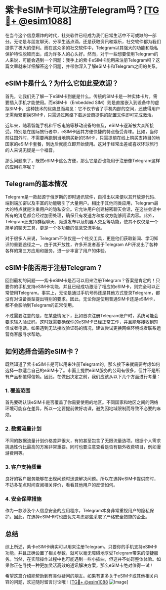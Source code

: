 # 紫卡eSIM卡可以注册Telegram吗？[[TG💪+ @esim1088](https://t.me/s/esim1088)]

在当今这个信息爆炸的时代，社交软件已经成为我们日常生活中不可或缺的一部分。无论是与朋友聊天、分享生活点滴，还是获取资讯和娱乐，社交软件都为我们提供了极大的便利。而在这众多的社交软件中，Telegram以其强大的功能和隐私保护特性脱颖而出，成为许多人的心头好。然而，对于一些想要使用Telegram的人来说，可能会遇到一个问题：我手上的紫卡eSIM卡能用来注册Telegram吗？这篇文章就来详细解答这个问题，并带你深入了解eSIM卡和Telegram之间的关系。

## eSIM卡是什么？为什么它如此受欢迎？

首先，让我们先了解一下eSIM卡到底是什么。传统的SIM卡是一种实体卡片，需要插入手机才能使用。而eSIM卡（Embedded SIM）则是直接嵌入到设备中的虚拟SIM卡。这种技术的优势显而易见：它不仅节省了手机内部的空间，还使得用户无需频繁更换SIM卡，只需通过网络下载运营商提供的配置文件即可完成激活。

近年来，随着智能手机和平板电脑等移动设备的普及，eSIM卡逐渐被大众所接受。特别是在国际旅行者中，eSIM卡因其方便快捷的特点备受青睐。比如，当你前往国外时，不需要再跑到当地购买新的SIM卡，只需提前在线上购买支持目的地国家的eSIM卡套餐，到达后就能立即开始使用。这对于经常出差或喜欢环球旅行的人来说无疑是一个福音。

那么问题来了，既然eSIM卡这么方便，那么它是否也能用于注册像Telegram这样的应用程序呢？

## Telegram的基本情况

Telegram是一款起源于俄罗斯的即时通讯软件，自推出以来便以其开放源代码、端到端加密以及丰富的功能吸引了大量用户。相比于其他同类应用，Telegram最大的特点就是注重用户的隐私安全。它允许用户创建秘密聊天会话，在这些会话中所有的消息都会经过加密处理，确保只有发送方和接收方能够阅读内容。此外，Telegram还支持群组聊天、频道发布以及机器人交互等功能，使其不仅仅是一个简单的聊天工具，更是一个多功能的信息交流平台。

对于很多人来说，Telegram不仅仅是一个社交工具，更是他们获取新闻、学习知识的重要途径之一。由于其开放性，许多开发者基于Telegram API开发出了各种各样的第三方应用和服务，进一步丰富了用户的体验。

## eSIM卡能否用于注册Telegram？

回到最初的问题——紫卡eSIM卡是否可以用来注册Telegram？答案是肯定的！只要你的手机支持eSIM卡功能，并且已经成功激活了相应的eSIM卡，则完全可以正常使用Telegram。事实上，无论是通过手机号码还是其他方式登录Telegram，都没有对设备类型提出特别的要求。因此，无论你是使用普通SIM卡还是eSIM卡，都不会影响到Telegram的正常使用。

不过需要注意的是，在某些情况下，比如首次注册Telegram账户时，系统可能会要求输入验证码。这时就需要确保你的eSIM卡已经正常工作，并且能够接收到短信或者电话。如果遇到无法接收验证码的情况，建议尝试更换网络环境或者联系运营商客服寻求帮助。

## 如何选择合适的eSIM卡？

既然知道了紫卡eSIM卡是可以用来注册Telegram的，那么接下来就需要考虑如何选择一款适合自己的eSIM卡了。市面上提供eSIM服务的公司有很多，但并不是所有产品都值得信赖。因此，在做出决定之前，我们应该从以下几个方面进行考量：

### 1. 覆盖范围
首先要确认该eSIM卡是否覆盖了你需要使用的地区。不同国家和地区之间的网络环境可能存在差异，所以一定要提前做好功课，避免因地域限制而导致不必要的麻烦。

### 2. 数据流量计划
不同的数据流量计划价格差异很大，有的甚至包含了无限流量选项。根据个人需求挑选性价比最高的方案非常重要。同时也要注意查看是否有额外收费项目，例如漫游费用等。

### 3. 客户支持质量
良好的客户服务能够在出现问题时迅速解决问题。所以在选择eSIM卡提供商时，不妨多花点时间查阅相关评价，看看其他用户的反馈如何。

### 4. 安全保障措施
作为一款涉及个人信息安全的应用程序，Telegram本身非常重视用户的隐私保护。因此，在选择eSIM卡时也应优先考虑那些采取了严格安全措施的企业。

## 总结

综上所述，紫卡eSIM卡确实可以用来注册Telegram。只要你的手机支持eSIM卡功能，并且正确设置了相关参数，就可以毫无障碍地享受Telegram带来的便捷服务。当然，在实际操作过程中也可能遇到一些小插曲，但这并不妨碍整体体验。如果你正在寻找一种更加灵活高效的通讯解决方案，那么eSIM卡绝对值得一试！

希望这篇介绍能帮助到有类似疑问的朋友。如果有更多关于eSIM卡或其他相关内容的问题，欢迎随时留言讨论哦！[[TG💪+ @esim1088](https://t.me/s/esim1088) ![Image](https://i.postimg.cc/4NQfJmqS/Snipaste-2025-05-13-00-14-12.png)]